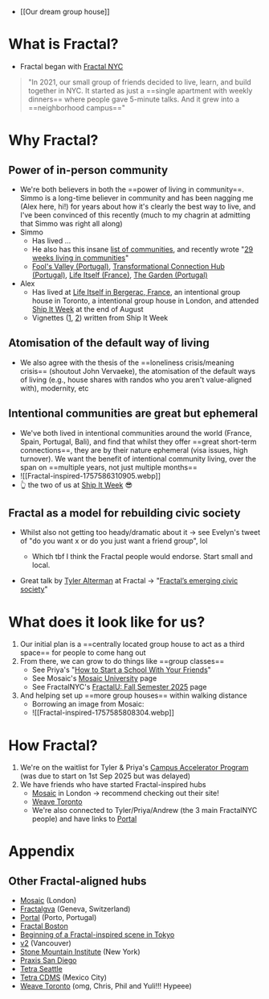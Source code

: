 - [[Our dream group house]]
# What is Fractal?
- Fractal began with [Fractal NYC](https://fractalnyc.com/)

> "In 2021, our small group of friends decided to live, learn, and build together in NYC. 
> It started as just a ==single apartment with weekly dinners== where people gave 5-minute talks. 
> And it grew into a ==neighborhood campus=="
# Why Fractal?
## Power of in-person community
- We're both believers in both the ==power of living in community==. Simmo is a long-time believer in community and has been nagging me (Alex here, hi!) for years about how it's clearly the best way to live, and I've been convinced of this recently (much to my chagrin at admitting that Simmo was right all along)
- Simmo 
	- Has lived ...
	- He also has this insane [list of communities](https://www.simmosimpson.com/Communities-List), and recently wrote "[29 weeks living in communities](https://simmosimpson.substack.com/p/29-weeks-living-in-communities)"
	- [Fool's Valley (Portugal)](https://foolsvalley.com/), [Transformational Connection Hub (Portugal)](https://www.transformationalconnection.com/transformational-connection-house-booking), [Life Itself (France)](https://lifeitself.org/hubs/bergerac), [The Garden (Portugal)](www.thegarden.pt)
- Alex
	- Has lived at [Life Itself in Bergerac, France](https://lifeitself.org/hubs/bergerac), an intentional group house in Toronto, a intentional group house in London, and attended [Ship It Week](https://www.alexislearning.me/to-live-well/4.-Connect-with-people/Notes/What-is-Ship-It-Week-(2025-08-20)) at the end of August 
	- Vignettes ([1](https://www.alexislearning.me/to-live-well/3.-Create-things/Writings/08.-Morning-by-the-pool), [2](https://www.alexislearning.me/to-live-well/3.-Create-things/Writings/10.-After-%22Ship-It-Week%22)) written from Ship It Week
## Atomisation of the default way of living
- We also agree with the thesis of the ==loneliness crisis/meaning crisis== (shoutout John Vervaeke), the atomisation of the default ways of living (e.g., house shares with randos who you aren't value-aligned with), modernity, etc
## Intentional communities are great but ephemeral
- We've both lived in intentional communities around the world (France, Spain, Portugal, Bali), and find that whilst they offer ==great short-term connections==, they are by their nature ephemeral (visa issues, high turnover). We want the benefit of intentional community living, over the span on ==multiple years, not just multiple months==
- ![[Fractal-inspired-1757586310905.webp]]
- 👆 the two of us at [Ship It Week](https://www.alexislearning.me/to-live-well/4.-Connect-with-people/Notes/What-is-Ship-It-Week-(2025-08-20)) 😎
## Fractal as a model for rebuilding civic society 
- Whilst also not getting too heady/dramatic about it → see Evelyn's tweet of "do you want x or do you just want a friend group", lol
	- Which tbf I think the Fractal people would endorse. Start small and local.

- Great talk by [Tyler Alterman](https://x.com/tyleralterman) at Fractal → "[Fractal’s emerging civic society](https://fractalnyc.com/fractals-emerging-civic-society)"
# What does it look like for us?
1. Our initial plan is a ==centrally located group house to act as a third space== for people to come hang out
2. From there, we can grow to do things like ==group classes==
	- See Priya's "[How to Start a School With Your Friends](https://prigoose.substack.com/p/how-to-start-a-university?utm_source=share&utm_medium=android&r=dk8r8&triedRedirect=true)"
	- See Mosaic's [Mosaic University](https://mosaic-london.super.site/university) page
	- See FractalNYC's [FractalU: Fall Semester 2025](https://fractalnyc.notion.site/FractalU-Fall-Semester-2025-2308262d069080e38f3cf9ce2376a5d9) page
3. And helping set up ==more group houses== within walking distance
	- Borrowing an image from Mosaic:
	- ![[Fractal-inspired-1757585808304.webp]]
# How Fractal?
1. We're on the waitlist for Tyler & Priya's [Campus Accelerator Program](https://fractalcampus.com/) (was due to start on 1st Sep 2025 but was delayed)
2. We have friends who have started Fractal-inspired hubs
	- [Mosaic](https://mosaic-london.super.site/) in London → recommend checking out their site!
	- [Weave Toronto](https://weavetoronto.notion.site/) 
	- We're also connected to Tyler/Priya/Andrew (the 3 main FractalNYC people) and have links to [Portal](https://portalporto.super.site/)
# Appendix
## Other Fractal-aligned hubs
- [Mosaic](https://mosaic-london.super.site/) (London)
- [Fractalgva](https://fractalgva.ch/about) (Geneva, Switzerland)
- [Portal](https://portalporto.super.site/) (Porto, Portugal)
- [Fractal Boston](https://fractal.boston/)
- [Beginning of a Fractal-inspired scene in Tokyo](https://hiitssai.substack.com/p/dear-friend-i-havent-met-yet)
- [v2](https://v2.city/) (Vancouver)
- [Stone Mountain Institute](https://pool-pyjama-1f6.notion.site/Stone-Mountain-Institute-2169762e4e5c801583a0cb57a075aa5c) (New York)
- [Praxis San Diego](https://praxissandiego.github.io/)
- [Tetra Seattle](https://tetracity.net/seattle)
- [Tetra CDMS](https://economic-dichondra-009.notion.site/Tetra-CDMX-20f05e59009e804b8146cf3a594f15ca) (Mexico City)
- [Weave Toronto](https://weavetoronto.notion.site/) (omg, Chris, Phil and Yuli!!! Hypeee)